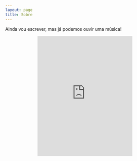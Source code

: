 ```yaml
---
layout: page
title: Sobre
---
```


Ainda vou escrever, mas já podemos ouvir uma música!
<br>
<div id="player" class="center" align="center">
<iframe src="https://open.spotify.com/embed/playlist/3Yf6CyBePTDjko1XW8eogM" width="300" height="380" frameborder="0" allowtransparency="true" allow="encrypted-media"></iframe>
</div>
